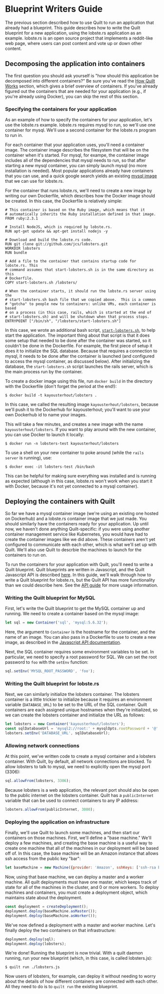 # Blueprint Writers Guide

The previous section described how to use Quilt to run an application that
already had a blueprint. This guide describes how to write the Quilt
blueprint for a new application, using the lobste.rs application as an example.
lobste.rs is an open source project that implements a reddit-like web page,
where users can post content and vote up or down other content.

## Decomposing the application into containers

The first question you should ask yourself is "how should this application be
decomposed into different containers?"  Be sure you've read the [How Quilt
Works](#how-quilt-works) section, which gives a brief overview of containers.
If you've already figured out the containers that are needed for your
application (e.g., if you're already using Docker), you can skip the rest of
this section.

### Specifying the containers for your application

As an example of how to specify the containers for your application, let's use
the lobste.rs example.  lobste.rs requires mysql to run, so we'll use one
container for mysql.  We'll use a second container for the lobste.rs program to
run in.

For each container that your application uses, you'll need a container image.
The container image describes the filesystem that will be on the container when
it's started.  For mysql, for exampe, the container image includes all of the
dependencies that mysql needs to run, so that after starting a new mysql
container, you can simply launch mysql (no more installation is needed).  Most
popular applications already have containers that you can use, and a quick
google search yields an existing [mysql image](https://hub.docker.com/_/mysql/)
that we can use for lobste.rs.

For the container that runs lobste.rs, we'll need to create a new image by
writing our own Dockerfile, which describes how the Docker image should be
created.  In this case, the Dockerfile is relatively simple:

```docker
# This container is based on the Ruby image, which means that it
# automatically inherits the Ruby installation defined in that image.
FROM ruby:2.3.1

# Install NodeJS, which is required by lobste.rs.
RUN apt-get update && apt-get install nodejs -y

# Download and build the lobste.rs code.
RUN git clone git://github.com/jcs/lobsters.git
WORKDIR lobsters
RUN bundle

# Add a file to the container that contains startup code for lobste.rs. This
# command assumes that start-lobsters.sh is in the same directory as this
# Dockerfile.
COPY start-lobsters.sh /lobsters/

# When the container starts, it should run the lobste.rs server using the
# start-lobsters.sh bash file that we copied above.  This is a common
# "gotcha" to people new to containers: unlike VMs, each container is based
# on a process (in this case, rails, which is started at the end of
# start-lobsters.sh) and will be shutdown when that process stops.
ENTRYPOINT ["/bin/sh", "/lobsters/start-lobsters.sh"]
```

In this case, we wrote an additional bash script, [`start-lobsters.sh`](), to
help start the application.  The important thing about that script is that it
does some setup that needed to be done after the container was started, so it
couldn't be done in the Dockerfile.  For example, the first piece of setup it
does it to initialize the SQL database.  Because that requires a connection to
mysql, it needs to be done after the container is launched (and configured to
access the mysql container, as discussed below).  After initializing the
database, the `start-lobsters.sh` script launches the rails server, which is the
main process run by the container.

To create a docker image using this file, run `docker build` in the directory
with the Dockerfile (don't forget the period at the end!):

```console
$ docker build -t kayousterhout/lobsters .
```
    
In this case, we called the resulting image `kayousterhout/lobsters`, because
we'll push it to the Dockerhub for kayousterhout; you'll want to use your own
Dockerhub id to name your images.

This will take a few minutes, and creates a new image with the name
`kayousterhout/lobsters`.  If you want to play around with the new container,
you can use Docker to launch it locally:

```console
$ docker run -n lobsters-test kayousterhout/lobsters
```
    
To use a shell on your new container to poke around (while the `rails server` is
running), use:

```console
$ docker exec -it lobsters-test /bin/bash
```
    
This can be helpful for making sure everything was installed and is running as
expected (although in this case, lobste.rs won't work when you start it with
Docker, because it's not yet connected to a mysql container).

## Deploying the containers with Quilt

So far we have a mysql container image (we're using an existing one hosted on
Dockerhub) and a lobste.rs container image that we just made.  You should
similarly have the containers ready for your application.  Up until now, we
haven't done anything Quilt-specific: if you were using another container
management service like Kubernetes, you would have had to create the container
images like we did above.  These containers aren't yet configured to communicate
with each other, which is what we'll set up with Quilt.  We'll also use Quilt to
descrbie the machines to launch for the containers to run on.

To run the containers for your application with Quilt, you'll need to write a
Quilt blueprint.  Quilt blueprints are written in Javascript, and the Quilt
Javascript API
is described [here](http://docs.quilt.io/#quilt-js-api-documentation).  In this
guide, we'll walk through how to write a Quilt blueprint for lobste.rs, but the
Quilt API has more functionality than we could describe here.  See the [API
guide](http://docs.quilt.io/#quilt-js-api-documentation) for more usage
information.

### Writing the Quilt blueprint for MySQL

First, let's write the Quilt blueprint to get the MySQL container up and running.  We
need to create a container based on the mysql image:

```javascript
let sql = new Container('sql', 'mysql:5.6.32');
```
    
Here, the argument to `Container` is the hostname for the container, and the
name of an image.  You can also pass in a Dockerfile to use to create a new
image, as described in the [Javascript API
documentation](http://docs.quilt.io/#quilt-js-api-documentation).

Next, the SQL container requires some environment variables to be set.  In
particular, we need to specify a root password for SQL.  We can set the root
password to `foo` with the `setEnv` function:

```javascript
sql.setEnv('MYSQL_ROOT_PASSWORD', 'foo');
```

### Writing the Quilt blueprint for lobste.rs

Next, we can similarly initialize the lobsters container.  The lobsters container is
a little trickier to initialize because it requires an environment variable
(`DATABASE_URL`) to be set to the URL of the SQL container.  Quilt containers
are each assigned unique hostnames when they're initialized, so we can create
the lobsters container and initialize the URL as follows:

```javascript
let lobsters = new Container('kayousterhout/lobsters');
const sqlDatabaseUrl = 'mysql2://root:' + mysqlOpts.rootPassword + '@' + sqlContainer.getHostname() + ':3306/lobsters';
lobsters.setEnv('DATABASE_URL', sqlDatabaseUrl);
```

### Allowing network connections
    
At this point, we've written code to create a mysql container and a lobsters
container.  With Quilt, by default, all network connections are blocked.  To allow
lobsters to talk to mysql, we need to explicitly open the mysql port (3306):

```javascript
sql.allowFrom(lobsters, 3306);
```
    
Because lobsters is a web application, the relevant port should also be open to
the public internet on the lobsters container.  Quilt has a `publicInternet`
variable that can be used to connect containers to any IP address:

```javascript
lobsters.allowFrom(publicInternet, 3000);
```
    
### Deploying the application on infrastructure

Finally, we'll use Quilt to launch some machines, and then start our containers on
those machines.  First, we'll define a "base machine."  We'll deploy a few
machines, and creating the base machine is a useful way to create one machine
that all of the machines in our deployment will be based off of.  In this case,
the base machine will be an Amazon instance that allows ssh access from the
public key "bar":

```javascript
let baseMachine = new Machine({provider: 'Amazon', sshKeys: ['ssh-rsa bar']});
```
    
Now, using that base machine, we can deploy a master and a worker machine.  All
quilt deployments must have one master, which keeps track of state for all of
the machines in the cluster, and 0 or more workers.  To deploy machines and
containers, you must create a deployment object, which maintains state about the
deployment.

```javascript
const deployment = createDeployment();
deployment.deploy(baseMachine.asMaster());
deployment.deploy(baseMachine.asWorker());
```

We've now defined a deployment with a master and worker machine.  Let's finally
deploy the two containers on that infrastructure:

```javascript
deployment.deploy(sql);
deployment.deploy(lobsters);
```
    
We're done!  Running the blueprint is now trivial.  With a quilt daemon running, run
your new blueprint (which, in this case, is called lobsters.js):

```console
$ quilt run ./lobsters.js
```
    
Now users of lobsters, for example, can deploy it without needing to worry about
the details of how different containers are connected with each other.  All they
need to do is to `quilt run` the existing blueprint.

